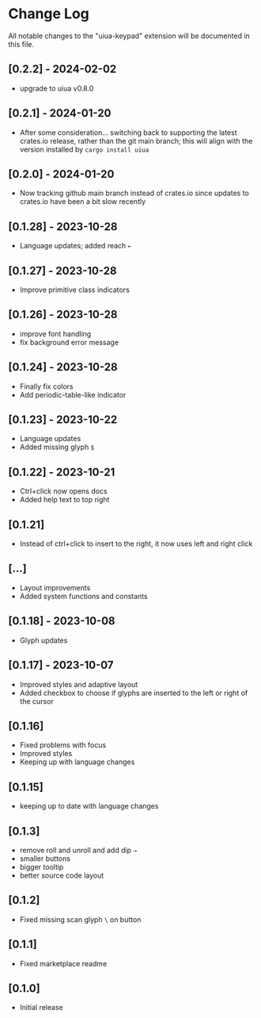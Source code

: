 # Change Log

All notable changes to the "uiua-keypad" extension will be documented in this
file.

## [0.2.2] - 2024-02-02

- upgrade to uiua v0.8.0

## [0.2.1] - 2024-01-20

- After some consideration... switching back to supporting the latest crates.io
  release, rather than the git main branch; this will align with the version
  installed by `cargo install uiua`

## [0.2.0] - 2024-01-20

- Now tracking github main branch instead of crates.io since updates to
  crates.io have been a bit slow recently

## [0.1.28] - 2023-10-28

- Language updates; added reach `⟜`

## [0.1.27] - 2023-10-28

- Improve primitive class indicators

## [0.1.26] - 2023-10-28

- improve font handling
- fix background error message

## [0.1.24] - 2023-10-28

- Finally fix colors
- Add periodic-table-like indicator

## [0.1.23] - 2023-10-22

- Language updates
- Added missing glyph `$`

## [0.1.22] - 2023-10-21

- Ctrl+click now opens docs
- Added help text to top right

## [0.1.21]

- Instead of ctrl+click to insert to the right, it now uses left and right click

## [...]

- Layout improvements
- Added system functions and constants

## [0.1.18] - 2023-10-08

- Glyph updates

## [0.1.17] - 2023-10-07

- Improved styles and adaptive layout
- Added checkbox to choose if glyphs are inserted to the left or right of the cursor

## [0.1.16]

- Fixed problems with focus
- Improved styles
- Keeping up with language changes

## [0.1.15]

- keeping up to date with language changes

## [0.1.3]

- remove roll and unroll and add dip `→`
- smaller buttons
- bigger tooltip
- better source code layout

## [0.1.2]

- Fixed missing scan glyph `\` on button

## [0.1.1]

- Fixed marketplace readme

## [0.1.0]

- Initial release
